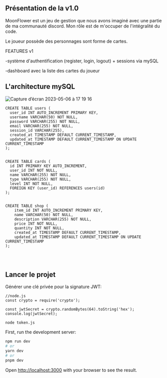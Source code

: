 ## Présentation de la v1.0

MoonFlower est un jeu de gestion que nous avons imaginé avec une partie de ma communauté discord.
Mon rôle est de m'occuper de l'intégralité du code.

Le joueur possède des personnages sont forme de cartes.

FEATURES v1

-système d'authentification (register, login, logout) + sessions via mySQL

-dashboard avec la liste des cartes du joueur

## L'architecture mySQL

![Capture d’écran 2023-05-06 à 17 19 16](https://user-images.githubusercontent.com/86530475/236633118-b481c1dd-bbc1-406d-a900-27ea38289d63.png)

```
CREATE TABLE users (
  user_id INT AUTO_INCREMENT PRIMARY KEY,
  username VARCHAR(50) NOT NULL,
  password VARCHAR(255) NOT NULL,
  email VARCHAR(255) NOT NULL,
  session_id VARCHAR(255),
  created_at TIMESTAMP DEFAULT CURRENT_TIMESTAMP,
  updated_at TIMESTAMP DEFAULT CURRENT_TIMESTAMP ON UPDATE CURRENT_TIMESTAMP
);


CREATE TABLE cards (
  id INT PRIMARY KEY AUTO_INCREMENT,
  user_id INT NOT NULL,
  name VARCHAR(255) NOT NULL,
  type VARCHAR(255) NOT NULL,
  level INT NOT NULL,
  FOREIGN KEY (user_id) REFERENCES users(id)
);


CREATE TABLE shop (
    item_id INT AUTO_INCREMENT PRIMARY KEY,
    name VARCHAR(50) NOT NULL,
    description VARCHAR(255) NOT NULL,
    price INT NOT NULL,
    quantity INT NOT NULL,
    created_at TIMESTAMP DEFAULT CURRENT_TIMESTAMP,
    updated_at TIMESTAMP DEFAULT CURRENT_TIMESTAMP ON UPDATE CURRENT_TIMESTAMP
);




```

## Lancer le projet

Générer une clé privée pour la signature JWT:

```
//node.js
const crypto = require('crypto');

const jwtSecret = crypto.randomBytes(64).toString('hex');
console.log(jwtSecret);

```

```
node token.js
```

First, run the development server:

```bash
npm run dev
# or
yarn dev
# or
pnpm dev
```

Open [http://localhost:3000](http://localhost:3000) with your browser to see the result.
